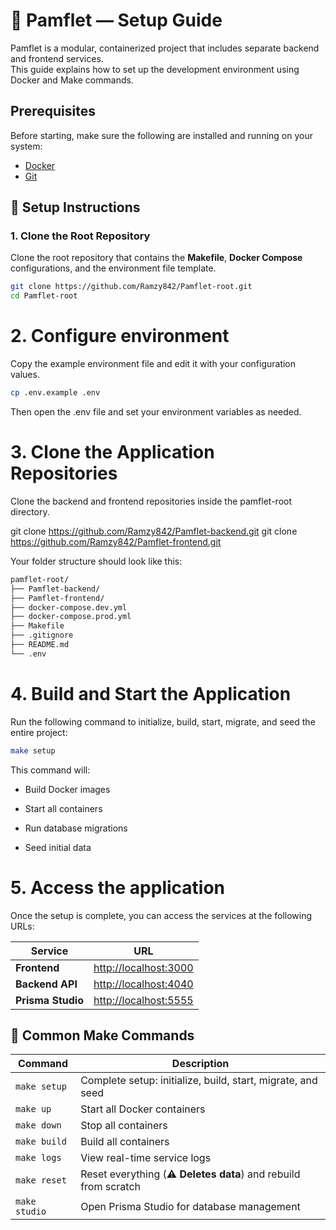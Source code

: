 # 🧠 Pamflet — Setup Guide

Pamflet is a modular, containerized project that includes separate backend and frontend services.  
This guide explains how to set up the development environment using Docker and Make commands.

## Prerequisites

Before starting, make sure the following are installed and running on your system:

- [Docker](https://www.docker.com/)
- [Git](https://git-scm.com/)


## 🚀 Setup Instructions

### 1. Clone the Root Repository

Clone the root repository that contains the **Makefile**, **Docker Compose** configurations, and the environment file template.

```bash
git clone https://github.com/Ramzy842/Pamflet-root.git
cd Pamflet-root
```

# 2. Configure environment

Copy the example environment file and edit it with your configuration values.
```bash
cp .env.example .env
```
Then open the .env file and set your environment variables as needed.

# 3. Clone the Application Repositories

Clone the backend and frontend repositories inside the pamflet-root directory.

git clone https://github.com/Ramzy842/Pamflet-backend.git
git clone https://github.com/Ramzy842/Pamflet-frontend.git

Your folder structure should look like this:
```bash
pamflet-root/
├── Pamflet-backend/
├── Pamflet-frontend/
├── docker-compose.dev.yml
├── docker-compose.prod.yml
├── Makefile
├── .gitignore
├── README.md
└── .env
```

# 4. Build and Start the Application

Run the following command to initialize, build, start, migrate, and seed the entire project:

```bash
make setup
```

This command will:

- Build Docker images

- Start all containers

- Run database migrations

- Seed initial data

# 5. Access the application

Once the setup is complete, you can access the services at the following URLs:

| Service           | URL                                            |
| ----------------- | ---------------------------------------------- |
| **Frontend**      | [http://localhost:3000](http://localhost:3000) |
| **Backend API**   | [http://localhost:4040](http://localhost:4040) |
| **Prisma Studio** | [http://localhost:5555](http://localhost:5555) |


## 🧩 Common Make Commands

| Command       | Description                                                     |
| ------------- | --------------------------------------------------------------- |
| `make setup`  | Complete setup: initialize, build, start, migrate, and seed     |
| `make up`     | Start all Docker containers                                     |
| `make down`   | Stop all containers                                             |
| `make build`  | Build all containers                                            |
| `make logs`   | View real-time service logs                                     |
| `make reset`  | Reset everything (**⚠️ Deletes data**) and rebuild from scratch |
| `make studio` | Open Prisma Studio for database management                      |
